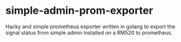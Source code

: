 # simple-admin-prom-exporter
Hacky and simple prometheus exporter written in golang to export the signal status from simple admin installed on a RM520 to prometheus.
